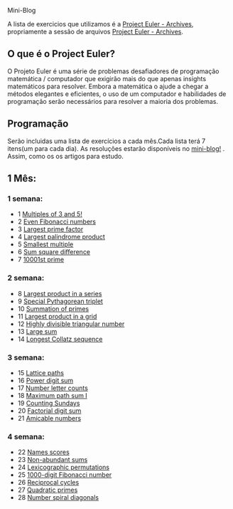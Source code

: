Mini-Blog

A lista de exercicios que utilizamos é a [Project Euler - Archives](https://projecteuler.net), propriamente a sessão de arquivos [Project Euler - Archives](https://projecteuler.net/archives).


## O que é o Project Euler?
O Projeto Euler é uma série de problemas desafiadores de programação matemática / computador que exigirão mais do que apenas insights matemáticos para resolver. Embora a matemática o ajude a chegar a métodos elegantes e eficientes, o uso de um computador e habilidades de programação serão necessários para resolver a maioria dos problemas.

## Programação
Serão incluidas uma lista de exercícios a cada mês.Cada lista terá 7 itens(um para cada dia). As resoluções estarão disponíveis no [mini-blog!](http://turing-challenges.github.io/mini-blog/) . Assim, como os os artigos para estudo.

## 1 Mês:
### 1 semana:

* 1	[Multiples of 3 and 5!](https://projecteuler.net/problem=1)
* 2	[Even Fibonacci numbers](https://projecteuler.net/problem=2)
* 3	[Largest prime factor](https://projecteuler.net/problem=3)
* 4	[Largest palindrome product](https://projecteuler.net/problem=4)	
* 5	[Smallest multiple](https://projecteuler.net/problem=5)
* 6	[Sum square difference](https://projecteuler.net/problem=6)
* 7	[10001st prime](https://projecteuler.net/problem=7)

### 2 semana:

* 8	[Largest product in a series](https://projecteuler.net/problem=8)
* 9	[Special Pythagorean triplet](https://projecteuler.net/problem=9)
* 10	[Summation of primes](https://projecteuler.net/problem=10)
* 11	[Largest product in a grid](https://projecteuler.net/problem=11)
* 12	[Highly divisible triangular number](https://projecteuler.net/problem=12)
* 13	[Large sum](https://projecteuler.net/problem=13)
* 14	[Longest Collatz sequence](https://projecteuler.net/problem=14)

### 3 semana:

* 15 [Lattice paths](https://projecteuler.net/problem=15)
* 16	[Power digit sum](https://projecteuler.net/problem=16)
* 17	[Number letter counts](https://projecteuler.net/problem=17)
* 18	[Maximum path sum I](https://projecteuler.net/problem=18)
* 19	[Counting Sundays](https://projecteuler.net/problem=19)
* 20	[Factorial digit sum](https://projecteuler.net/problem=20)
* 21	[Amicable numbers](https://projecteuler.net/problem=21)

### 4 semana:
* 22	[Names scores](https://projecteuler.net/problem=22)
* 23	[Non-abundant sums](https://projecteuler.net/problem=23)
* 24	[Lexicographic permutations](https://projecteuler.net/problem=24)
* 25	[1000-digit Fibonacci number](https://projecteuler.net/problem=25)
* 26	[Reciprocal cycles](https://projecteuler.net/problem=26)
* 27	[Quadratic primes](https://projecteuler.net/problem=27)
* 28	[Number spiral diagonals](https://projecteuler.net/problem=28)
